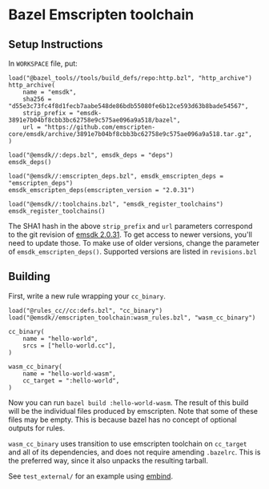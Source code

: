 # Bazel Emscripten toolchain

## Setup Instructions

In `WORKSPACE` file, put:
```
load("@bazel_tools//tools/build_defs/repo:http.bzl", "http_archive")
http_archive(
    name = "emsdk",
    sha256 = "d55e3c73fc4f8d1fecb7aabe548de86bdb55080fe6b12ce593d63b8bade54567",
    strip_prefix = "emsdk-3891e7b04bf8cbb3bc62758e9c575ae096a9a518/bazel",
    url = "https://github.com/emscripten-core/emsdk/archive/3891e7b04bf8cbb3bc62758e9c575ae096a9a518.tar.gz",
)

load("@emsdk//:deps.bzl", emsdk_deps = "deps")
emsdk_deps()

load("@emsdk//:emscripten_deps.bzl", emsdk_emscripten_deps = "emscripten_deps")
emsdk_emscripten_deps(emscripten_version = "2.0.31")

load("@emsdk//:toolchains.bzl", "emsdk_register_toolchains")
emsdk_register_toolchains()
```
The SHA1 hash in the above `strip_prefix` and `url` parameters correspond to the git revision of
[emsdk 2.0.31](https://github.com/emscripten-core/emsdk/releases/tag/2.0.31). To get access to
newer versions, you'll need to update those. To make use of older versions, change the
parameter of `emsdk_emscripten_deps()`. Supported versions are listed in `revisions.bzl`


## Building

First, write a new rule wrapping your `cc_binary`.

```
load("@rules_cc//cc:defs.bzl", "cc_binary")
load("@emsdk//emscripten_toolchain:wasm_rules.bzl", "wasm_cc_binary")

cc_binary(
    name = "hello-world",
    srcs = ["hello-world.cc"],
)

wasm_cc_binary(
    name = "hello-world-wasm",
    cc_target = ":hello-world",
)
```

Now you can run `bazel build :hello-world-wasm`. The result of this build will
be the individual files produced by emscripten. Note that some of these files
may be empty. This is because bazel has no concept of optional outputs for
rules.

`wasm_cc_binary` uses transition to use emscripten toolchain on `cc_target`
and all of its dependencies, and does not require amending `.bazelrc`. This
is the preferred way, since it also unpacks the resulting tarball.

See `test_external/` for an example using [embind](https://emscripten.org/docs/porting/connecting_cpp_and_javascript/embind.html).
